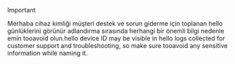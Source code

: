 > [!IMPORTANT]
> <span data-ttu-id="9f246-101">Merhaba cihaz kimliği müşteri destek ve sorun giderme için toplanan hello günlüklerini görünür adlandırma sırasında herhangi bir önemli bilgi nedenle emin tooavoid olun.</span><span class="sxs-lookup"><span data-stu-id="9f246-101">hello device ID may be visible in hello logs collected for customer support and troubleshooting, so make sure tooavoid any sensitive information while naming it.</span></span>
>